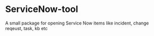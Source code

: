 # ServiceNow-tool

A small package for opening Service Now items like incident, change reqeust, task, kb etc
